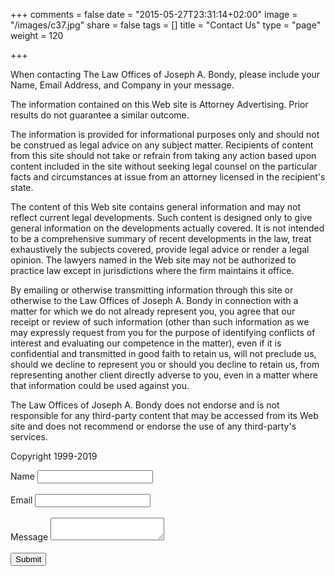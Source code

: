 +++
comments = false
date = "2015-05-27T23:31:14+02:00"
image = "/images/c37.jpg"
share = false
tags = []
title = "Contact Us"
type = "page"
weight = 120

+++
<div class="form-box">

<p>When contacting The Law Offices of Joseph A. Bondy, please include your Name, Email Address, and Company in your message. 

The information contained on this Web site is Attorney Advertising. Prior results do not guarantee a similar outcome.

The information is provided for informational purposes only and should not be construed as legal advice on any subject matter. Recipients of content from this site should not take or refrain from taking any action based upon content included in the site without seeking legal counsel on the particular facts and circumstances at issue from an attorney licensed in the recipient's state.

The content of this Web site contains general information and may not reflect current legal developments. Such content is designed only to give general information on the developments actually covered. It is not intended to be a comprehensive summary of recent developments in the law, treat exhaustively the subjects covered, provide legal advice or render a legal opinion. The  lawyers named in the Web site may not be authorized to practice law except in jurisdictions where the firm maintains it office.

By emailing or otherwise transmitting information through this site or otherwise to the Law Offices of Joseph A. Bondy in connection with a matter for which we do not already represent you, you agree that our receipt or review of such information (other than such information as we may expressly request from you for the purpose of identifying conflicts of interest and evaluating our competence in the matter), even if it is confidential and transmitted in good faith to retain us, will not preclude us, should we decline to represent you or should you decline to retain us, from representing another client directly adverse to you, even in a matter where that information could be used against you.

The Law Offices of Joseph A. Bondy does not endorse and is not responsible for any third-party content that may be accessed from its Web site and does not recommend or endorse the use of any third-party's services.

Copyright 1999-2019</p>

<form action="https://api.formbucket.com/f/c2K3QTQ" method="post">
<label for="name">Name</label>
<input id="name" type="text" name="Name">
<br><br>
<label for="email">Email</label>
<input id="email" type="email" name="Email">
<br><br>
<label for="message">Message</label>
<textarea id="message" name="Message"></textarea>
<br><br>
<input class="button-primary" type="submit" value="Submit" />

</form>
</div>